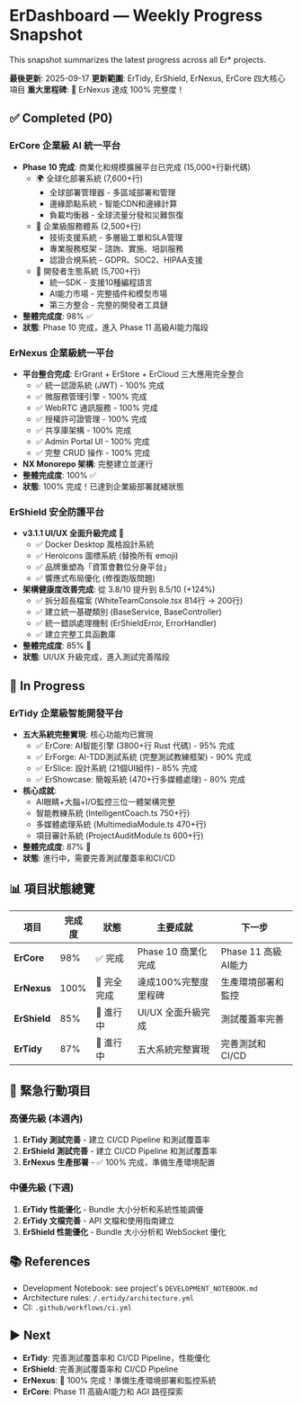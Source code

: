 # ErDashboard — Weekly Progress Snapshot

This snapshot summarizes the latest progress across all Er* projects.

**最後更新**: 2025-09-17
**更新範圍**: ErTidy, ErShield, ErNexus, ErCore 四大核心項目
**重大里程碑**: 🎉 ErNexus 達成 100% 完整度！

## ✅ Completed (P0)

### ErCore 企業級 AI 統一平台
- **Phase 10 完成**: 商業化和規模擴展平台已完成 (15,000+行新代碼)
  - 🌍 全球化部署系統 (7,600+行)
    - 全球部署管理器 - 多區域部署和管理
    - 邊緣節點系統 - 智能CDN和邊緣計算  
    - 負載均衡器 - 全球流量分發和災難恢復
  - 🏢 企業級服務體系 (2,500+行)
    - 技術支援系統 - 多層級工單和SLA管理
    - 專業服務框架 - 諮詢、實施、培訓服務
    - 認證合規系統 - GDPR、SOC2、HIPAA支援
  - 👥 開發者生態系統 (5,700+行)
    - 統一SDK - 支援10種編程語言
    - AI能力市場 - 完整插件和模型市場
    - 第三方整合 - 完整的開發者工具鏈
- **整體完成度**: 98% ✅
- **狀態**: Phase 10 完成，進入 Phase 11 高級AI能力階段

### ErNexus 企業級統一平台
- **平台整合完成**: ErGrant + ErStore + ErCloud 三大應用完全整合
  - ✅ 統一認證系統 (JWT) - 100% 完成
  - ✅ 微服務管理引擎 - 100% 完成
  - ✅ WebRTC 通訊服務 - 100% 完成
  - ✅ 授權許可證管理 - 100% 完成
  - ✅ 共享庫架構 - 100% 完成
  - ✅ Admin Portal UI - 100% 完成
  - ✅ 完整 CRUD 操作 - 100% 完成
- **NX Monorepo 架構**: 完整建立並運行
- **整體完成度**: 100% ✅
- **狀態**: 100% 完成！已達到企業級部署就緒狀態

### ErShield 安全防護平台
- **v3.1.1 UI/UX 全面升級完成** 🎉
  - ✅ Docker Desktop 風格設計系統
  - ✅ Heroicons 圖標系統 (替換所有 emoji)
  - ✅ 品牌重塑為「資策會數位分身平台」
  - ✅ 響應式布局優化 (修復跑版問題)
- **架構健康度改善完成**: 從 3.8/10 提升到 8.5/10 (+124%)
  - ✅ 拆分超長檔案 (WhiteTeamConsole.tsx 814行 → 200行)
  - ✅ 建立統一基礎類別 (BaseService, BaseController)
  - ✅ 統一錯誤處理機制 (ErShieldError, ErrorHandler)
  - ✅ 建立完整工具函數庫
- **整體完成度**: 85% 🚧
- **狀態**: UI/UX 升級完成，進入測試完善階段

## 🚧 In Progress

### ErTidy 企業級智能開發平台
- **五大系統完整實現**: 核心功能均已實現
  - ✅ ErCore: AI智能引擎 (3800+行 Rust 代碼) - 95% 完成
  - ✅ ErForge: AI-TDD測試系統 (完整測試教練框架) - 90% 完成
  - ✅ ErSlice: 設計系統 (21個UI組件) - 85% 完成
  - ✅ ErShowcase: 簡報系統 (470+行多媒體處理) - 80% 完成
- **核心成就**:
  - AI眼睛+大腦+I/O監控三位一體架構完整
  - 智能教練系統 (IntelligentCoach.ts 750+行)
  - 多媒體處理系統 (MultimediaModule.ts 470+行)
  - 項目審計系統 (ProjectAuditModule.ts 600+行)
- **整體完成度**: 87% 🚧
- **狀態**: 進行中，需要完善測試覆蓋率和CI/CD

## 📊 項目狀態總覽

| 項目 | 完成度 | 狀態 | 主要成就 | 下一步 |
|------|--------|------|----------|--------|
| **ErCore** | 98% | ✅ 完成 | Phase 10 商業化完成 | Phase 11 高級AI能力 |
| **ErNexus** | 100% | 🎉 完全完成 | 達成100%完整度里程碑 | 生產環境部署和監控 |
| **ErShield** | 85% | 🚧 進行中 | UI/UX 全面升級完成 | 測試覆蓋率完善 |
| **ErTidy** | 87% | 🚧 進行中 | 五大系統完整實現 | 完善測試和CI/CD |

## 🚨 緊急行動項目

### 高優先級 (本週內)
1. **ErTidy 測試完善** - 建立 CI/CD Pipeline 和測試覆蓋率
2. **ErShield 測試完善** - 建立 CI/CD Pipeline 和測試覆蓋率
3. **ErNexus 生產部署** - ✅ 100% 完成，準備生產環境配置

### 中優先級 (下週)
1. **ErTidy 性能優化** - Bundle 大小分析和系統性能調優
2. **ErTidy 文檔完善** - API 文檔和使用指南建立
3. **ErShield 性能優化** - Bundle 大小分析和 WebSocket 優化

## 📚 References
- Development Notebook: see project's `DEVELOPMENT_NOTEBOOK.md`
- Architecture rules: `/.ertidy/architecture.yml`
- CI: `.github/workflows/ci.yml`

## ▶️ Next
- **ErTidy**: 完善測試覆蓋率和 CI/CD Pipeline，性能優化
- **ErShield**: 完善測試覆蓋率和 CI/CD Pipeline
- **ErNexus**: 🎉 100% 完成！準備生產環境部署和監控系統
- **ErCore**: Phase 11 高級AI能力和 AGI 路徑探索